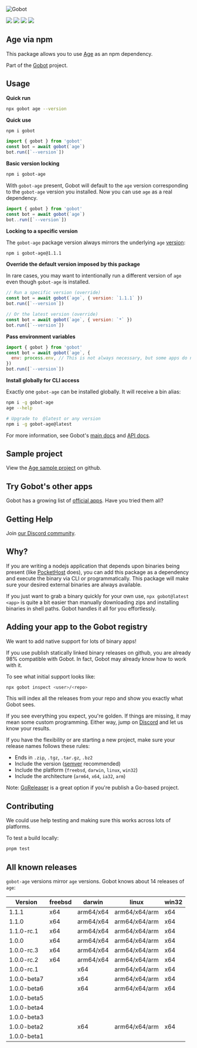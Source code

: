 ![Gobot](https://raw.githubusercontent.com/benallfree/gobot/v1.0.0-alpha.33/assets/gobot-banner-300x.png)

![](https://img.shields.io/npm/v/gobot-age) ![](https://img.shields.io/npm/dt/gobot-age) ![](https://img.shields.io/github/commit-activity/t/benallfree/gobot) ![](https://img.shields.io/github/stars/benallfree/gobot)

## Age via npm

This package allows you to use [Age](https://age-encryption.org/) as an npm dependency.

Part of the [Gobot](https://www.npmjs.com/package/gobot) project.

## Usage

**Quick run**

```bash
npx gobot age --version
```

**Quick use**

```bash
npm i gobot
```

```js
import { gobot } from 'gobot'
const bot = await gobot(`age`)
bot.run([`--version`])
```

**Basic version locking**

```bash
npm i gobot-age
```

With `gobot-age` present, Gobot will default to the `age` version corresponding to the `gobot-age` version you installed. Now you can use `age` as a real dependency.

```js
import { gobot } from 'gobot'
const bot = await gobot(`age`)
bot..run([`--version`])
```

**Locking to a specific version**

The `gobot-age` package version always mirrors the underlying `age` [version](#known-versions):

```bash
npm i gobot-age@1.1.1
```

**Override the default version imposed by this package**

In rare cases, you may want to intentionally run a different version of `age` even though `gobot-age` is installed.

```js
// Run a specific version (override)
const bot = await gobot(`age`, { version: `1.1.1` })
bot.run([`--version`])

// Or the latest version (override)
const bot = await gobot(`age`, { version: `*` })
bot.run([`--version`])
```

**Pass environment variables**

```js
import { gobot } from 'gobot'
const bot = await gobot(`age`, {
  env: process.env, // This is not always necessary, but some apps do need it
})
bot.run([`--version`])
```

**Install globally for CLI access**

Exactly one `gobot-age` can be installed globally. It will receive a bin alias:

```bash
npm i -g gobot-age
age --help

# Upgrade to  @latest or any version
npm i -g gobot-age@latest
```

For more information, see Gobot's [main docs](https://www.npmjs.com/package/gobot) and [API docs](https://github.com/benallfree/gobot/blob/v1.0.0-alpha.33/docs/readme.md).

## Sample project

View the [Age sample project](https://github.com/benallfree/gobot/tree/v1.0.0-alpha.33/src/apps/age/sample-project) on github.

## Try Gobot's other apps

Gobot has a growing list of [official apps](https://www.npmjs.com/package/gobot#official-gobot-apps). Have you tried them all?

## Getting Help

Join [our Discord community](https://discord.gg/977kMmFnXc).

## Why?

If you are writing a nodejs application that depends upon binaries being present (like [PocketHost](https://github.com/pockethost/pockethost) does), you can add this package as a dependency and execute the binary via CLI or programmatically. This package will make sure your desired external binaries are always available.

If you just want to grab a binary quickly for your own use, `npx gobot@latest <app>` is quite a bit easier than manually downloading zips and installing binaries in shell paths. Gobot handles it all for you effortlessly.

## Adding your app to the Gobot registry

We want to add native support for lots of binary apps!

If you use publish statically linked binary releases on github, you are already 98% compatible with Gobot. In fact, Gobot may already know how to work with it.

To see what initial support looks like:

```bash
npx gobot inspect <user>/<repo>
```

This will index all the releases from your repo and show you exactly what Gobot sees.

If you see everything you expect, you're golden. If things are missing, it may mean some custom programming. Either way, jump on [Discord](https://discord.gg/977kMmFnXc) and let us know your results.

If you have the flexibility or are starting a new project, make sure your release names follows these rules:

- Ends in `.zip`, `.tgz`, `.tar.gz`, `.bz2`
- Include the version ([semver](https://semver.org) recommended)
- Include the platform (`freebsd`, `darwin`, `linux`, `win32`)
- Include the architecture (`arm64`, `x64`, `ia32`, `arm`)

Note: [GoReleaser](https://goreleaser.com/) is a great option if you're publish a Go-based project.

## Contributing

We could use help testing and making sure this works across lots of platforms.

To test a build locally:

```bash
pnpm test
```

## All known releases

`gobot-age` versions mirror `age` versions. Gobot knows about 14 releases of `age`:

| Version     | freebsd | darwin    | linux         | win32 |
| ----------- | ------- | --------- | ------------- | ----- |
| 1.1.1       | x64     | arm64/x64 | arm64/x64/arm | x64   |
| 1.1.0       | x64     | arm64/x64 | arm64/x64/arm | x64   |
| 1.1.0-rc.1  | x64     | arm64/x64 | arm64/x64/arm | x64   |
| 1.0.0       | x64     | arm64/x64 | arm64/x64/arm | x64   |
| 1.0.0-rc.3  | x64     | arm64/x64 | arm64/x64/arm | x64   |
| 1.0.0-rc.2  | x64     | arm64/x64 | arm64/x64/arm | x64   |
| 1.0.0-rc.1  |         | x64       | arm64/x64/arm | x64   |
| 1.0.0-beta7 |         | x64       | arm64/x64/arm | x64   |
| 1.0.0-beta6 |         | x64       | arm64/x64/arm | x64   |
| 1.0.0-beta5 |         |           |               |       |
| 1.0.0-beta4 |         |           |               |       |
| 1.0.0-beta3 |         |           |               |       |
| 1.0.0-beta2 |         | x64       | arm64/x64/arm | x64   |
| 1.0.0-beta1 |         |           |               |       |

